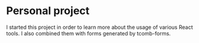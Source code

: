 Personal project
=====================

I started this project in order to learn more about the usage of various React tools. I also combined them with forms generated by tcomb-forms.